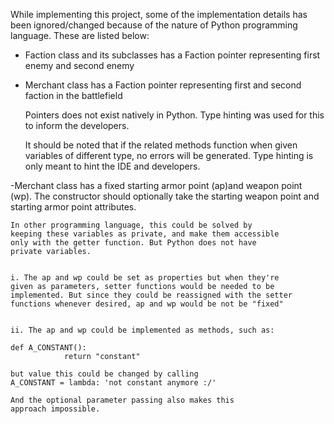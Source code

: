   While implementing this project, some of the
implementation details has been ignored/changed because of the nature of Python programming language. These are listed below:

-  Faction class and its subclasses has a Faction pointer representing first enemy and second enemy
-  Merchant class has a Faction pointer representing first and second faction in the battlefield

	Pointers does not exist natively in Python. Type hinting was
	used for this to inform the developers.
	
	It should be noted that if the related methods function when
	given variables of different type, no errors will be generated. 
	Type hinting is only meant to hint the IDE and developers.


  

-Merchant class has a fixed starting armor point (ap)and weapon point (wp). The constructor should optionally take the starting weapon point and starting armor point attributes.
	
	In other programming language, this could be solved by
	keeping these variables as private, and make them accessible
	only with the getter function. But Python does not have
	private variables.
	

	i. The ap and wp could be set as properties but when they're
	given as parameters, setter functions would be needed to be
	implemented. But since they could be reassigned with the setter
	functions whenever desired, ap and wp would be not be "fixed"


	ii. The ap and wp could be implemented as methods, such as:

	def A_CONSTANT():
    			return "constant" 

	but value this could be changed by calling
	A_CONSTANT = lambda: 'not constant anymore :/'
	
	And the optional parameter passing also makes this
	approach impossible.



